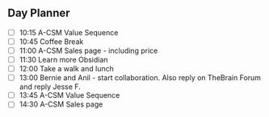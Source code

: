 ## Day Planner
- [ ] 10:15 A-CSM Value Sequence
- [ ] 10:45 Coffee Break
- [ ] 11:00 A-CSM Sales page - including price
- [ ] 11:30 Learn more Obsidian
- [ ] 12:00 Take a walk and lunch
- [ ] 13:00 Bernie and Anil - start collaboration. Also reply on TheBrain Forum and reply Jesse F.
- [ ] 13:45 A-CSM Value Sequence
- [ ] 14:30 A-CSM Sales page
